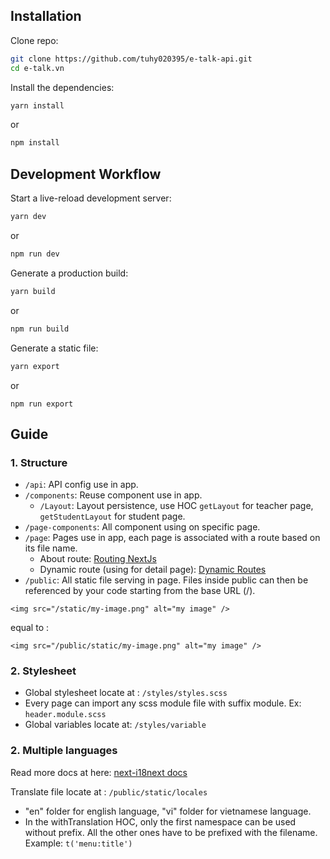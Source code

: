 ## Installation

Clone repo:

```sh
git clone https://github.com/tuhy020395/e-talk-api.git
cd e-talk.vn
```

Install the dependencies:

```sh
yarn install
```

or

```shhttps://github.com/tuhy020395/e-talk-api/blob/master/readme.md
npm install
```

## Development Workflow

Start a live-reload development server:

```sh
yarn dev
```

or

```sh
npm run dev
```

Generate a production build:

```sh
yarn build
```

or

```sh
npm run build
```

Generate a static file:

```sh
yarn export
```

or

```shell script
npm run export
```

## Guide

### 1. Structure

- `/api`: API config use in app.
- `/components`: Reuse component use in app.
  - `/Layout`: Layout persistence, use HOC `getLayout` for teacher page, `getStudentLayout` for student page.
- `/page-components`: All component using on specific page.
- `/page`: Pages use in app, each page is associated with a route based on its file name.
  - About route: [Routing NextJs](https://nextjs.org/docs/routing/introduction)
  - Dynamic route (using for detail page): [Dynamic Routes](https://nextjs.org/docs/routing/dynamic-routes)
- `/public`: All static file serving in page. Files inside public can then be referenced by your code starting from the base URL (/).

```
<img src="/static/my-image.png" alt="my image" />
```

equal to :

```
<img src="/public/static/my-image.png" alt="my image" />
```

### 2. Stylesheet

- Global stylesheet locate at : `/styles/styles.scss`
- Every page can import any scss module file with suffix module. Ex: `header.module.scss`
- Global variables locate at: `/styles/variable`

### 2. Multiple languages

Read more docs at here: [next-i18next docs](https://github.com/isaachinman/next-i18next)

Translate file locate at : `/public/static/locales`

- "en" folder for english language, "vi" folder for vietnamese language.
- In the withTranslation HOC, only the first namespace can be used without prefix. All the other ones have to be prefixed with the filename. Example: `t('menu:title')`
